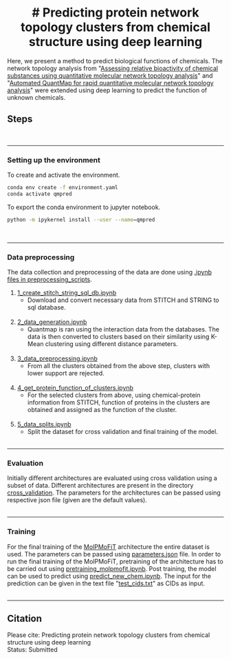 
<H1 align="center"> # Predicting protein network topology clusters from chemical structure using deep learning</H1>

Here, we present a method to predict biological functions of chemicals. The network topology analysis from "[Assessing relative bioactivity of chemical substances using quantitative molecular network topology analysis](https://pubmed.ncbi.nlm.nih.gov/22482822/)" and "[Automated QuantMap for rapid quantitative molecular network topology analysis](https://pubmed.ncbi.nlm.nih.gov/23828784/)" were extended using deep learning to predict the function of unknown chemicals. 



## Steps  
<br>

---
### Setting up the environment

To create and activate the environment. <br>
```bash
conda env create -f environment.yaml
conda activate qmpred
```
To export the conda environment to jupyter notebook. <br>
```bash
python -m ipykernel install --user --name=qmpred
```
<br>

---
### Data preprocessing

The data collection and preprocessing of the data are done using [.ipynb files in preprocessing_scripts](preprocessing_scripts). <br>
1. [1_create_stitch_string_sql_db.ipynb](preprocessing_scripts/1_create_stitch_string_sql_db.ipynb)  <br>
    * Download and convert necessary data from STITCH and STRING to sql database. <br><br>
2. [2_data_generation.ipynb](preprocessing_scripts/2_data_generation.ipynb)  <br> 
    * Quantmap is ran using the interaction data from the databases. The data is then converted to clusters based on their similarity using K-Mean clustering using different distance parameters.<br><br>
3. [3_data_preprocessing.ipynb](preprocessing_scripts/3_data_preprocessing.ipynb)  <br> 
    * From all the clusters obtained from the above step, clusters with lower support are rejected. <br><br>
4. [4_get_protein_function_of_clusters.ipynb](preprocessing_scripts/4_get_protein_function_of_clusters.ipynb)  <br> 
    * For the selected clusters from above, using chemical-protein information from STITCH, function of proteins in the clusters are obtained and assigned as the function of the cluster. <br><br>
6. [5_data_splits.ipynb ](preprocessing_scripts/5_data_splits.ipynb )  <br>
    * Split the dataset for cross validation and final training of the model. <br><br>

---
### Evaluation

Initially different architectures are evaluated using cross validation using a subset of data. Different architectures are present in the directory [cross_validation](cross_validation). The parameters for the architectures can be passed using respective json file (given are the default values). <br><br>

---
### Training

For the final training of the [MolPMoFiT](final_run/molpmofit_run.ipynb) architecture the entire dataset is used. The parameters can be passed using [parameters.json](final_run/parameters.json) file. In order to run the final training of the MolPMoFiT, pretraining of the architecture has to be carried out using 
[pretraining_molpmofit.ipynb](cross_validation/molpmofit/pretraining_molpmofit.ipynb). Post training, the model can be used to predict using [predict_new_chem.ipynb](final_run/predict_new_chem.ipynb). The input for the prediction can be given in the text file "[test_cids.txt](final_run/test_cids.txt)" as CIDs as input. <br><br>


---
## Citation
  
Please cite: Predicting protein network topology clusters from chemical structure using deep learning  
Status: Submitted  

